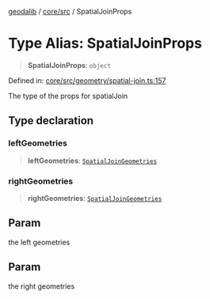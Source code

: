 [geodalib](../../../modules.md) / [core/src](../index.md) / SpatialJoinProps

# Type Alias: SpatialJoinProps

> **SpatialJoinProps**: `object`

Defined in: [core/src/geometry/spatial-join.ts:157](https://github.com/GeoDaCenter/geoda-lib/blob/5c8fba7800a0ff8c8ed4b8b260cc40d1229fb38a/js/packages/core/src/geometry/spatial-join.ts#L157)

The type of the props for spatialJoin

## Type declaration

### leftGeometries

> **leftGeometries**: [`SpatialJoinGeometries`](SpatialJoinGeometries.md)

### rightGeometries

> **rightGeometries**: [`SpatialJoinGeometries`](SpatialJoinGeometries.md)

## Param

the left geometries

## Param

the right geometries
